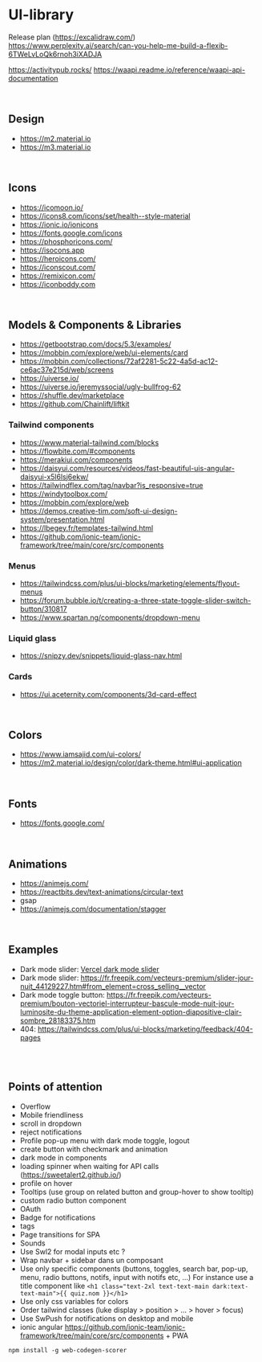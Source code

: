 # UI-library
Release plan (https://excalidraw.com/)
https://www.perplexity.ai/search/can-you-help-me-build-a-flexib-6TWeLvLoQk6rnoh3iXADJA


https://activitypub.rocks/
https://waapi.readme.io/reference/waapi-api-documentation


&nbsp;  
## Design
- https://m2.material.io
- https://m3.material.io


&nbsp;  
## Icons
- https://icomoon.io/
- https://icons8.com/icons/set/health--style-material
- https://ionic.io/ionicons
- https://fonts.google.com/icons
- https://phosphoricons.com/
- https://isocons.app
- https://heroicons.com/
- https://iconscout.com/
- https://remixicon.com/
- https://iconboddy.com


&nbsp;  
## Models & Components & Libraries
- https://getbootstrap.com/docs/5.3/examples/
- https://mobbin.com/explore/web/ui-elements/card
- https://mobbin.com/collections/72af2281-5c22-4a5d-ac12-ce6ac37e215d/web/screens
- https://uiverse.io/
- https://uiverse.io/jeremyssocial/ugly-bullfrog-62
- https://shuffle.dev/marketplace
- https://github.com/Chainlift/liftkit

### Tailwind components
- https://www.material-tailwind.com/blocks
- https://flowbite.com/#components
- https://merakiui.com/components
- https://daisyui.com/resources/videos/fast-beautiful-uis-angular-daisyui-x5l6lsj6ekw/
- https://tailwindflex.com/tag/navbar?is_responsive=true
- https://windytoolbox.com/
- https://mobbin.com/explore/web
- https://demos.creative-tim.com/soft-ui-design-system/presentation.html
- https://lbegey.fr/templates-tailwind.html
- https://github.com/ionic-team/ionic-framework/tree/main/core/src/components

### Menus
- https://tailwindcss.com/plus/ui-blocks/marketing/elements/flyout-menus
- https://forum.bubble.io/t/creating-a-three-state-toggle-slider-switch-button/310817
- https://www.spartan.ng/components/dropdown-menu

### Liquid glass
- https://snipzy.dev/snippets/liquid-glass-nav.html

### Cards
- https://ui.aceternity.com/components/3d-card-effect


&nbsp;  
## Colors
- https://www.iamsajid.com/ui-colors/
- https://m2.material.io/design/color/dark-theme.html#ui-application


&nbsp;  
## Fonts
- https://fonts.google.com/


&nbsp;  
## Animations
- https://animejs.com/
- https://reactbits.dev/text-animations/circular-text
- gsap
- https://animejs.com/documentation/stagger


&nbsp;  
## Examples
- Dark mode slider: [Vercel dark mode slider](./vercel_dark_mode.html)
- Dark mode slider: https://fr.freepik.com/vecteurs-premium/slider-jour-nuit_44129227.htm#from_element=cross_selling__vector
- Dark mode toggle button: https://fr.freepik.com/vecteurs-premium/bouton-vectoriel-interrupteur-bascule-mode-nuit-jour-luminosite-du-theme-application-element-option-diapositive-clair-sombre_28183375.htm
- 404: https://tailwindcss.com/plus/ui-blocks/marketing/feedback/404-pages


&nbsp;  
&nbsp;  
## Points of attention
- Overflow
- Mobile friendliness
- scroll in dropdown
- reject notifications
- Profile pop-up menu with dark mode toggle, logout
- create button with checkmark and animation
- dark mode in components
- loading spinner when waiting for API calls (https://sweetalert2.github.io/)
- profile on hover
- Tooltips (use group on related button and group-hover to show tooltip)
- custom radio button component
- OAuth
- Badge for notifications
- tags
- Page transitions for SPA
- Sounds
- Use Swl2 for modal inputs etc ?
- Wrap navbar + sidebar dans un composant
- Use only specific components (buttons, toggles, search bar, pop-up, menu, radio buttons, notifs, input with notifs etc, ...)
  For instance use a title component like `<h1 class="text-2xl text-text-main dark:text-text-main">{{ quiz.nom }}</h1>`
- Use only css variables for colors
- Order tailwind classes (luke display > position > ... > hover > focus)
- Use SwPush for notifications on desktop and mobile
- ionic angular https://github.com/ionic-team/ionic-framework/tree/main/core/src/components + PWA



`npm install -g web-codegen-scorer`